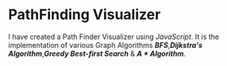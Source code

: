 # PathFinding Visualizer
 I have created a Path Finder Visualizer using _JavaScript_. It is the implementation of various Graph Algorithms ***BFS***,***Dijkstra's Algorithm***,***Greedy Best-first Search*** & ***A * Algorithm***.
